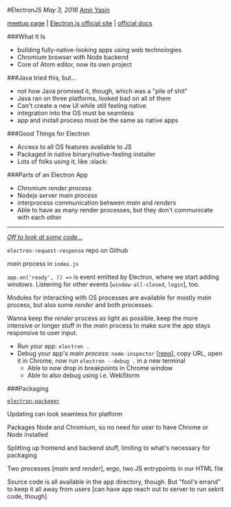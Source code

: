#ElectronJS
_May 3, 2016_
[Amir Yasin](https://github.com/ayasin)

[meetup page](http://www.meetup.com/Austin-MEAN-Stack-Development/events/230250653/) | [Electron.js official site](http://electron.atom.io/) | [official docs](http://electron.atom.io/docs/v0.37.8/)

###What It Is
- building fully-native-looking apps using web technologies
- Chromium browser with Node backend
- Core of Atom editor, now its own project

###Java tried this, but...
- not how Java promised it, though, which was a "pile of shit"
- Java ran on three platforms, looked bad on all of them
- Can't create a new UI while still feeling native
- integration into the OS must be seamless
- app and install process must be the same as native apps

###Good Things for Electron
- Access to all OS features available to JS
- Packaged in native binary/native-feeling installer
- Lots of folks using it, like :slack:

###Parts of an Electron App
- Chromium _render process_
- Nodejs server _main process_
- interprocess communication between _main_ and _renders_
- Able to have as many render processes, but they don't communicate with each other

- - -

[_Off to look at some code..._](https://github.com/ayasin/electron-color-picker-sample)

`electron-request-response` repo on Github

_main_ process in `index.js`

`app.on('ready', () =>` is event emitted by Electron, where we start adding windows. Listening for other events [`window-all-closed`, `login`], too.

Modules for interacting with OS processes are available for mostly _main_ process, but also some _render_ and both processes.

Wanna keep the _render_ process as light as possible, keep the more intensive or longer stuff in the _main_ process to make sure the app stays responsive to user input. 

- Run your app: `electron .`
- Debug your app's _main process_: `node-inspector` [[repo](https://github.com/node-inspector/node-inspector)], copy URL, open it in Chrome, now run `electron --debug .` in a new terminal
	- Able to now drop in breakpoints in Chrome window
	- Able to also debug using i.e. WebStorm

###Packaging

[`electron-packager`](https://github.com/electron-userland/electron-packager)

Updating can look seamless for platform

Packages Node and Chromium, so no need for user to have Chrome or Node installed

Splitting up frontend and backend stuff, limiting to what's necessary for packaging

Two processes [_main_ and _render_], ergo, two JS entrypoints in our HTML file

Source code is all available in the app directory, though. But "fool's errand" to keep it all away from users [can have app reach out to server to run sekrit code, though]




